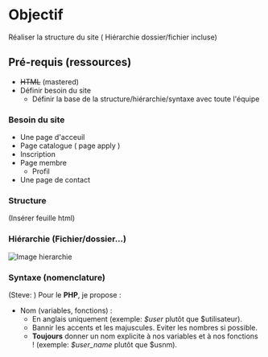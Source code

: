 
# Objectif

Réaliser la structure du site ( Hiérarchie dossier/fichier incluse)

## Pré-requis (ressources)

  - ~~HTML~~ (mastered)
  - Définir besoin du site
    - Définir la base de la structure/hiérarchie/syntaxe avec toute l'équipe

### Besoin du site

- Une page d'acceuil
- Page catalogue ( page apply )
- Inscription
- Page membre
	- Profil
- Une page de contact

### Structure

(Insérer feuille html)

### Hiérarchie (Fichier/dossier...)

![Image hierarchie](https://github.com/leersmathieu/cthulhu/tree/master/assets/img/hierarch.png)

### Syntaxe (nomenclature)

(Steve: ) Pour le **PHP**, je propose :  

- Nom (variables, fonctions) :  
	- En anglais uniquement (exemple: *$user* plutôt que $utilisateur).
	- Bannir les accents et les majuscules. Eviter les nombres si possible.
	- **Toujours** donner un nom explicite à nos variables et à nos fonctions ! (exemple: *$user_name* plutôt que $usnm).